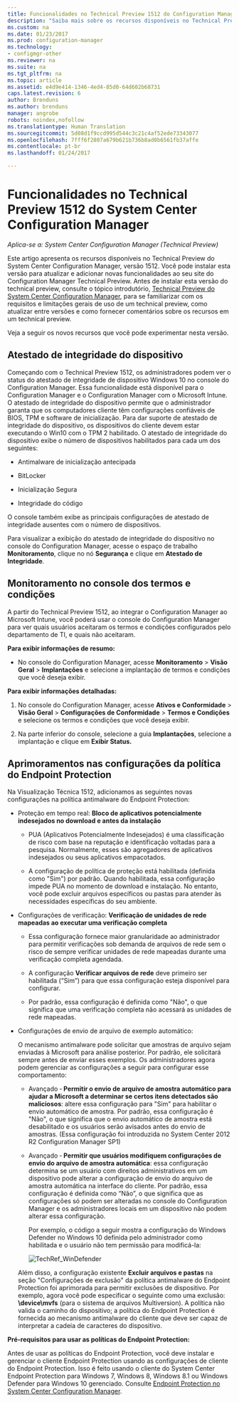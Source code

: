 ```yaml
---
title: Funcionalidades no Technical Preview 1512 do Configuration Manager
description: "Saiba mais sobre os recursos disponíveis no Technical Preview do System Center Configuration Manager, versão 1512."
ms.custom: na
ms.date: 01/23/2017
ms.prod: configuration-manager
ms.technology:
- configmgr-other
ms.reviewer: na
ms.suite: na
ms.tgt_pltfrm: na
ms.topic: article
ms.assetid: e4d9e414-1346-4ed4-85d0-64d602b68731
caps.latest.revision: 6
author: Brenduns
ms.author: brenduns
manager: angrobe
robots: noindex,nofollow
ms.translationtype: Human Translation
ms.sourcegitcommit: 5d08d1f9ccd995d544c3c21c4af52ede73343077
ms.openlocfilehash: 7fff6f2807a679b621b736b8ad0b6561fb37affe
ms.contentlocale: pt-br
ms.lasthandoff: 01/24/2017

---
```

# <a name="capabilities-in-technical-preview-1512-for-system-center-configuration-manager"></a>Funcionalidades no Technical Preview 1512 do System Center Configuration Manager

*Aplica-se a: System Center Configuration Manager (Technical Preview)*

Este artigo apresenta os recursos disponíveis no Technical Preview do System Center Configuration Manager, versão 1512. Você pode instalar esta versão para atualizar e adicionar novas funcionalidades ao seu site do Configuration Manager Technical Preview. Antes de instalar esta versão do technical preview, consulte o tópico introdutório, [Technical Preview do System Center Configuration Manager](technical-preview.md), para se familiarizar com os requisitos e limitações gerais de uso de um technical preview, como atualizar entre versões e como fornecer comentários sobre os recursos em um technical preview.  

 Veja a seguir os novos recursos que você pode experimentar nesta versão.  

##  <a name="bkmk_devicehealth"></a> Atestado de integridade do dispositivo  
 Começando com o Technical Preview 1512, os administradores podem ver o status do atestado de integridade de dispositivo Windows 10 no console do Configuration Manager.  Essa funcionalidade está disponível para o Configuration Manager e o Configuration Manager com o Microsoft Intune. O atestado de integridade do dispositivo permite que o administrador garanta que os computadores cliente têm configurações confiáveis de BIOS, TPM e software de inicialização. Para dar suporte de atestado de integridade do dispositivo, os dispositivos do cliente devem estar executando o Win10 com o TPM 2 habilitado. O atestado de integridade do dispositivo exibe o número de dispositivos habilitados para cada um dos seguintes:  

-   Antimalware de inicialização antecipada  

-   BitLocker  

-   Inicialização Segura  

-   Integridade do código  

O console também exibe as principais configurações de atestado de integridade ausentes com o número de dispositivos.  

Para visualizar a exibição do atestado de integridade do dispositivo no console do Configuration Manager, acesse o espaço de trabalho **Monitoramento**, clique no nó **Segurança** e clique em **Atestado de Integridade**.  

##  <a name="bkmk_viewterms"></a> Monitoramento no console dos termos e condições  
A partir do Technical Preview 1512, ao integrar o Configuration Manager ao Microsoft Intune, você poderá usar o console do Configuration Manager para ver quais usuários aceitaram os termos e condições configurados pelo departamento de TI, e quais não aceitaram.  

**Para exibir informações de resumo:**  

-   No console do Configuration Manager, acesse **Monitoramento** > **Visão Geral** > **Implantações** e selecione a implantação de termos e condições que você deseja exibir.  

**Para exibir informações detalhadas:**  

1.  No console do Configuration Manager, acesse **Ativos e Conformidade** > **Visão Geral** > **Configurações de Conformidade** > **Termos e Condições** e selecione os termos e condições que você deseja exibir.  

2.  Na parte inferior do console, selecione a guia **Implantações**, selecione a implantação e clique em **Exibir Status.**  

##  <a name="bkmk_EPpolicy"></a> Aprimoramentos nas configurações da política do Endpoint Protection  
Na Visualização Técnica 1512, adicionamos as seguintes novas configurações na política antimalware do Endpoint Protection:  

-   Proteção em tempo real: **Bloco de aplicativos potencialmente indesejados no download e antes da instalação**  

    -   PUA (Aplicativos Potencialmente Indesejados) é uma classificação de risco com base na reputação e identificação voltadas para a pesquisa. Normalmente, esses são agregadores de aplicativos indesejados ou seus aplicativos empacotados.  

    -   A configuração de política de proteção está habilitada (definida como "Sim") por padrão. Quando habilitada, essa configuração impede PUA no momento de download e instalação. No entanto, você pode excluir arquivos específicos ou pastas para atender às necessidades específicas do seu ambiente.  

-   Configurações de verificação: **Verificação de unidades de rede mapeadas ao executar uma verificação completa**  

    -   Essa configuração fornece maior granularidade ao administrador para permitir verificações sob demanda de arquivos de rede sem o risco de sempre verificar unidades de rede mapeadas durante uma verificação completa agendada.  

    -   A configuração **Verificar arquivos de rede** deve primeiro ser habilitada (“Sim”) para que essa configuração esteja disponível para configurar.  

    -   Por padrão, essa configuração é definida como "Não", o que significa que uma verificação completa não acessará as unidades de rede mapeadas.  

-   Configurações de envio de arquivo de exemplo automático:  

     O mecanismo antimalware pode solicitar que amostras de arquivo sejam enviadas à Microsoft para análise posterior. Por padrão, ele solicitará sempre antes de enviar esses exemplos. Os administradores agora podem gerenciar as configurações a seguir para configurar esse comportamento:  

    -   Avançado ‑ **Permitir o envio de arquivo de amostra automático para ajudar a Microsoft a determinar se certos itens detectados são maliciosos**: altere essa configuração para "Sim" para habilitar o envio automático de amostra. Por padrão, essa configuração é "Não", o que significa que o envio automático de amostra está desabilitado e os usuários serão avisados antes do envio de amostras.   (Essa configuração foi introduzida no System Center 2012 R2 Configuration Manager SP1)  

    -   Avançado ‑ **Permitir que usuários modifiquem configurações de envio do arquivo de amostra automática**: essa configuração determina se um usuário com direitos administrativos em um dispositivo pode alterar a configuração de envio do arquivo de amostra automática na interface do cliente. Por padrão, essa configuração é definida como “Não”, o que significa que as configurações só podem ser alteradas no console do Configuration Manager e os administradores locais em um dispositivo não podem alterar essa configuração.  

         Por exemplo, o código a seguir mostra a configuração do Windows Defender no Windows 10 definida pelo administrador como habilitada e o usuário não tem permissão para modificá-la:  

         ![TechRef&#95;WinDefender](../../core/get-started/media/TechRef_WinDefender.png "TechRef_WinDefender")  

    Além disso, a configuração existente **Excluir arquivos e pastas** na seção "Configurações de exclusão" da política antimalware do Endpoint Protection foi aprimorada para permitir exclusões de dispositivo. Por exemplo, agora você pode especificar o seguinte como uma exclusão: **\device\mvfs** (para o sistema de arquivos Multiversion). A política não valida o caminho do dispositivo; a política do Endpoint Protection é fornecida ao mecanismo antimalware do cliente que deve ser capaz de interpretar a cadeia de caracteres do dispositivo.  

**Pré-requisitos para usar as políticas do Endpoint Protection:**  

Antes de usar as políticas do Endpoint Protection, você deve instalar e gerenciar o cliente Endpoint Protection usando as configurações de cliente do Endpoint Protection. Isso é feito usando o cliente do System Center Endpoint Protection para Windows 7, Windows 8, Windows 8.1 ou Windows Defender para Windows 10 gerenciado. Consulte [Endpoint Protection no System Center Configuration Manager](../../protect/deploy-use/endpoint-protection.md).  

